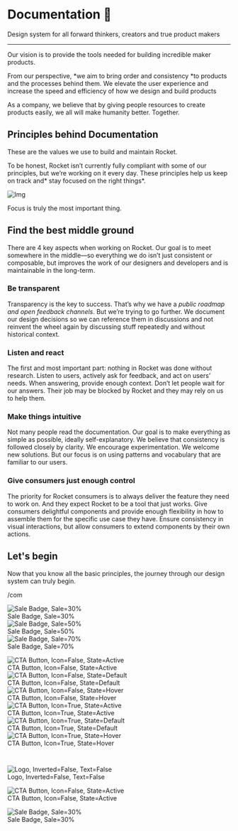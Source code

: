 
# Documentation 🚀

Design system for all forward thinkers, creators and true product makers

---

Our vision is to provide the tools needed for building incredible maker products.

From our perspective, *we aim to bring order and consistency *to products and the processes behind them. We elevate the user experience and increase the speed and efficiency of how we design and build products

As a company, we believe that by giving people resources to create products easily, we all will make humanity better. Together.

## Principles behind Documentation

These are the values we use to build and maintain Rocket.

To be honest, Rocket isn’t currently fully compliant with some of our principles, but we’re working on it every day. These principles help us keep on track and* stay focused on the right things*.

![Img](https://studio-assets.supernova.io/design-systems/14533/9289758a-6300-472a-bbc6-a57098081abf.jpeg)

Focus is truly the most important thing.

## Find the best middle ground

There are 4 key aspects when working on Rocket. Our goal is to meet somewhere in the middle—so everything we do isn’t just consistent or composable, but improves the work of our designers and developers and is maintainable in the long-term.

### Be transparent

Transparency is the key to success. That’s why we have a *public roadmap and open feedback channels*. But we’re trying to go further. We document our design decisions so we can reference them in discussions and not reinvent the wheel again by discussing stuff repeatedly and without historical context.

### Listen and react

The first and most important part: nothing in Rocket was done without research. Listen to users, actively ask for feedback, and act on users’ needs. When answering, provide enough context. Don’t let people wait for our answers. Their job may be blocked by Rocket and they may rely on us to help them.

### Make things intuitive

Not many people read the documentation. Our goal is to make everything as simple as possible, ideally self-explanatory. We believe that consistency is followed closely by clarity. We encourage experimentation. We welcome new solutions. But our focus is on using patterns and vocabulary that are familiar to our users.

### Give consumers just enough control

The priority for Rocket consumers is to always deliver the feature they need to work on. And they expect Rocket to be a tool that just works. Give consumers delightful components and provide enough flexibility in how to assemble them for the specific use case they have. Ensure consistency in visual interactions, but allow consumers to extend components by their own actions.

## Let's begin

Now that you know all the basic principles, the journey through our design system can truly begin.

/com

  
![Sale Badge, Sale=30%](https://studio-assets.supernova.io/design-systems/14533/455ddd33-a4b1-4273-bf9e-80d407668179.png)  
Sale Badge, Sale=30%  
![Sale Badge, Sale=50%](https://studio-assets.supernova.io/design-systems/14533/b8ce8ff0-b549-4c64-b38f-244e93aefca6.png)  
Sale Badge, Sale=50%  
![Sale Badge, Sale=70%](https://studio-assets.supernova.io/design-systems/14533/c1c5ce97-68ce-4631-b5b6-9c7c8321c170.png)  
Sale Badge, Sale=70%  


  
![CTA Button, Icon=False, State=Active](https://studio-assets.supernova.io/design-systems/14533/5537492f-43cf-43ff-96f2-5ca9fb170592.png)  
CTA Button, Icon=False, State=Active  
![CTA Button, Icon=False, State=Default](https://studio-assets.supernova.io/design-systems/14533/a4f7564b-b85c-4efd-a16f-c565979d4de7.png)  
CTA Button, Icon=False, State=Default  
![CTA Button, Icon=False, State=Hover](https://studio-assets.supernova.io/design-systems/14533/d23a9db9-73b0-4ae1-976b-ba49970b98b7.png)  
CTA Button, Icon=False, State=Hover  
![CTA Button, Icon=True, State=Active](https://studio-assets.supernova.io/design-systems/14533/713f8445-f40e-47bb-8ef0-650c6a8b1da3.png)  
CTA Button, Icon=True, State=Active  
![CTA Button, Icon=True, State=Default](https://studio-assets.supernova.io/design-systems/14533/0213a4e9-0e2d-40a5-ae0d-2b47a75b4aa9.png)  
CTA Button, Icon=True, State=Default  
![CTA Button, Icon=True, State=Hover](https://studio-assets.supernova.io/design-systems/14533/28c423ec-438b-45a9-9137-8f8802ea43d2.png)  
CTA Button, Icon=True, State=Hover  


```javascript  
  
```

  
![Logo, Inverted=False, Text=False](https://studio-assets.supernova.io/design-systems/14533/c4d7e69e-5cb6-4fa8-9090-ff671569a97e.png)  
Logo, Inverted=False, Text=False  


  
  


  
![CTA Button, Icon=False, State=Active](https://studio-assets.supernova.io/design-systems/14533/5537492f-43cf-43ff-96f2-5ca9fb170592.png)  
CTA Button, Icon=False, State=Active  


  
![Sale Badge, Sale=30%](https://studio-assets.supernova.io/design-systems/14533/455ddd33-a4b1-4273-bf9e-80d407668179.png)  
Sale Badge, Sale=30%  
